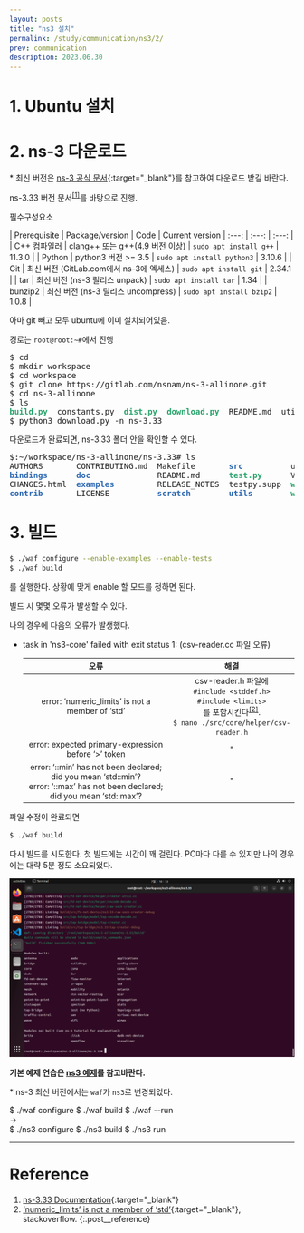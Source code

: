 ```yaml
---
layout: posts
title: "ns3 설치"
permalink: /study/communication/ns3/2/
prev: communication
description: 2023.06.30
---
```


# 1. Ubuntu 설치
<!-- [VirtualBox 7에 Ubuntu 22.04 설치](https://ubuntu.com/tutorials/how-to-run-ubuntu-desktop-on-a-virtual-machine-using-virtualbox#1-overview){:target="_blank"}

- 클립보드 공유를 위한 'Vbox Gas 7.0.8' 설치<br>
  ```bash
  $ sudo apt update
  $ sudo apt install -y build-essential linux-headers-$(uname -r)
  ```
  CD 마운트 후 해당 디렉토리에서 'Open in Terminal.<br>
  ```bash
  $ ./autorun.sh
  ```
  실행 완료되면 Enter 누르고 재부팅. -->

# 2. ns-3 다운로드

\* 최신 버전은 [ns-3 공식 문서](https://www.nsnam.org/releases/){:target="_blank"}를 참고하여 다운로드 받길 바란다.

ns-3.33 버전 문서<sup>[[1]](#Reference)</sup>를 바탕으로 진행.

필수구성요소

| Prerequisite | Package/version | Code | Current version
| :---: | :---: | :---: |
| C++ 컴파일러 | clang++ 또는 g++(4.9 버전 이상) | `sudo apt install g++` | 11.3.0 |
| Python | python3 버전 >= 3.5 | `sudo apt install python3` | 3.10.6 |
| Git | 최신 버전 (GitLab.com에서 ns-3에 엑세스) | `sudo apt install git` | 2.34.1 |
| tar | 최신 버전 (ns-3 릴리스 unpack) | `sudo apt install tar` | 1.34 |
| bunzip2 | 최신 버전 (ns-3 릴리스 uncompress) | `sudo apt install bzip2` | 1.0.8 |

아마 git 빼고 모두 ubuntu에 이미 설치되어있음.

경로는 `root@root:~#`에서 진행

<div class="language-bash highlighter-rouge">
<div class="highlight">
<pre class="highlight">
<span class="nv">$</span> cd
<span class="nv">$</span> mkdir workspace
<span class="nv">$</span> cd workspace
<span class="nv">$</span> git clone https://gitlab.com/nsnam/ns-3-allinone.git
<span class="nv">$</span> cd ns-3-allinone
<span class="nv">$</span> ls
<font color="#26A269"><b>build.py</b></font>  constants.py  <font color="#26A269"><b>dist.py</b></font>  <font color="#26A269"><b>download.py</b></font>  README.md  util.py
<span class="nv">$</span> python3 download.py <span class="nt">-n</span> ns-3.33
</pre>
</div>
</div>

다운로드가 완료되면, ns-3.33 폴더 안을 확인할 수 있다.
<div class="language-bash highlighter-rouge">
<div class="highlight">
<pre class="highlight">
<span class="nv">$:~/workspace/ns-3-allinone/ns-3.33#</span> ls
AUTHORS       CONTRIBUTING.md  Makefile       <font color="#2966b1"><b>src</b></font>          utils.py  <font color="#2966b1"><b>waf-tools</b></font>
<font color="#2966b1"><b>bindings</b></font>      <font color="#2966b1"><b>doc</b></font>              README.md      <font color="#26A269"><b>test.py</b></font>      VERSION   wscript
CHANGES.html  <font color="#2966b1"><b>examples</b></font>         RELEASE_NOTES  testpy.supp  <font color="#26A269"><b>waf</b></font>       wutils.py
<font color="#2966b1"><b>contrib</b></font>       LICENSE          <font color="#2966b1"><b>scratch</b></font>        <font color="#2966b1"><b>utils</b></font>        <font color="#26A269"><b>waf.bat</b></font>
</pre>
</div>
</div>

# 3. 빌드

```bash
$ ./waf configure --enable-examples --enable-tests
$ ./waf build
```
를 실행한다. 상황에 맞게 enable 할 모드를 정하면 된다.

빌드 시 몇몇 오류가 발생할 수 있다.

나의 경우에 다음의 오류가 발생했다.

- task in 'ns3-core' failed with exit status 1: (csv-reader.cc 파일 오류)

  | 오류  | 해결  |
  | :---: | :---: |
  | error: ‘numeric_limits’ is not a member of ‘std’  | csv-reader.h 파일에<br>`#include <stddef.h>`<br>`#include <limits>`<br>를 포함시킨다<sup>[[2]](#Reference)</sup>.<br>  `$ nano ./src/core/helper/csv-reader.h` |
  | error: expected primary-expression before ‘>’ token | " |
  | error: ‘::min’ has not been declared; did you mean ‘std::min’?<br>error: ‘::max’ has not been declared; did you mean ‘std::max’?  | " |

파일 수정이 완료되면
```bash
$ ./waf build
```
다시 빌드를 시도한다. 첫 빌드에는 시간이 꽤 걸린다. PC마다 다를 수 있지만 나의 경우에는 대략 5분 정도 소요되었다.

<img class="modal img__small" src="/_pages/study/communication/ns3/images/2/1.png" alt="<b>[Fig. 1]</b> Build 완료."/>

**기본 예제 연습은 [ns3 예제](/study/communication/ns3/3/)를 참고바란다.**

\* ns-3 최신 버전에서는 `waf`가 `ns3`로 변경되었다.

<div class="post__stage-container">
  <div class="post__stage" markdown="1">
    $ ./waf configure
    $ ./waf build
    $ ./waf --run
  </div>
  <div class="post__stage">
    &rarr;
  </div>
  <div class="post__stage" markdown="1">
    $ ./ns3 configure
    $ ./ns3 build
    $ ./ns3 run
  </div>
</div>

---

# <a name="Reference"></a>Reference

1. [ns-3.33 Documentation](https://www.nsnam.org/releases/ns-3-33/documentation/){:target="_blank"}
2. [‘numeric_limits’ is not a member of ‘std’](https://stackoverflow.com/questions/71296302/numeric-limits-is-not-a-member-of-std){:target="_blank"}, stackoverflow.
{:.post__reference}